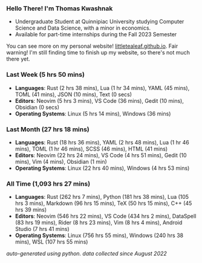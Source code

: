 
### Hello There! I'm Thomas Kwashnak

- Undergraduate Student at Quinnipiac University studying Computer Science and Data Science, with a minor in economics.
- Available for part-time internships during the Fall 2023 Semester

You can see more on my personal website! [littletealeaf.github.io](https://littletealeaf.github.io). Fair warning! I'm still finding time to finish up my website, so there's not much there yet.

### Last Week (5 hrs 50 mins)
- **Languages**: Rust (2 hrs 38 mins), Lua (1 hr 34 mins), YAML (45 mins), TOML (41 mins), JSON (10 mins), Text (0 secs)
- **Editors**: Neovim (5 hrs 3 mins), VS Code (36 mins), Gedit (10 mins), Obsidian (0 secs)
- **Operating Systems**: Linux (5 hrs 14 mins), Windows (36 mins)
    
### Last Month (27 hrs 18 mins)
- **Languages**: Rust (18 hrs 36 mins), YAML (2 hrs 48 mins), Lua (1 hr 46 mins), TOML (1 hr 46 mins), SCSS (46 mins), HTML (41 mins)
- **Editors**: Neovim (22 hrs 24 mins), VS Code (4 hrs 51 mins), Gedit (10 mins), Vim (4 mins), Obsidian (1 min)
- **Operating Systems**: Linux (22 hrs 40 mins), Windows (4 hrs 53 mins)
    
### All Time (1,093 hrs 27 mins)
- **Languages**: Rust (262 hrs 7 mins), Python (181 hrs 38 mins), Lua (105 hrs 3 mins), Markdown (96 hrs 15 mins), TeX (50 hrs 15 mins), C++ (45 hrs 39 mins)
- **Editors**: Neovim (546 hrs 22 mins), VS Code (434 hrs 2 mins), DataSpell (83 hrs 19 mins), Rider (8 hrs 23 mins), Vim (8 hrs 4 mins), Android Studio (7 hrs 41 mins)
- **Operating Systems**: Linux (756 hrs 55 mins), Windows (240 hrs 38 mins), WSL (107 hrs 55 mins)
    

*auto-generated using python. data collected since August 2022*
